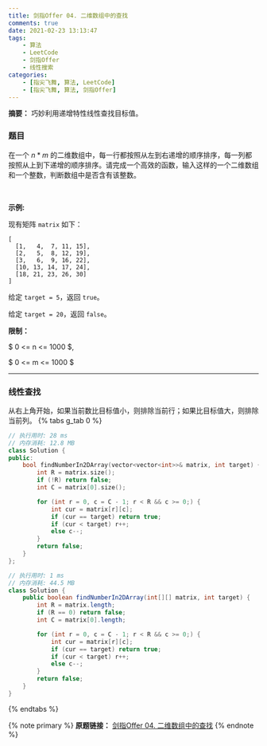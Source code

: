 ```yaml
---
title: 剑指Offer 04. 二维数组中的查找
comments: true
date: 2021-02-23 13:13:47
tags:
    - 算法
    - LeetCode
    - 剑指Offer
    - 线性搜索
categories:
    - [指尖飞舞, 算法, LeetCode]
    - [指尖飞舞, 算法, 剑指Offer]
---
```

__摘要：__
巧妙利用递增特性线性查找目标值。
<!-- more -->

### 题目
在一个 $n * m$ 的二维数组中，每一行都按照从左到右递增的顺序排序，每一列都按照从上到下递增的顺序排序。请完成一个高效的函数，输入这样的一个二维数组和一个整数，判断数组中是否含有该整数。

 

__示例:__

现有矩阵 `matrix` 如下：
```
[
  [1,   4,  7, 11, 15],
  [2,   5,  8, 12, 19],
  [3,   6,  9, 16, 22],
  [10, 13, 14, 17, 24],
  [18, 21, 23, 26, 30]
]
```
给定 `target = 5`，返回 `true`。

给定 `target = 20`，返回 `false`。


__限制：__

$ 0 <= n <= 1000 $,

$ 0 <= m <= 1000 $
___

### 线性查找
从右上角开始，如果当前数比目标值小，则排除当前行；如果比目标值大，则排除当前列。
{% tabs g_tab 0 %}
<!-- tab C++ -->
```c++
// 执行用时: 28 ms
// 内存消耗: 12.8 MB
class Solution {
public:
    bool findNumberIn2DArray(vector<vector<int>>& matrix, int target) {
        int R = matrix.size();
        if (!R) return false;
        int C = matrix[0].size();

        for (int r = 0, c = C - 1; r < R && c >= 0;) {
            int cur = matrix[r][c];
            if (cur == target) return true;
            if (cur < target) r++;
            else c--;
        }
        return false;
    }
};
```
<!-- endtab -->

<!-- tab Java -->
```java
// 执行用时: 1 ms
// 内存消耗: 44.5 MB
class Solution {
    public boolean findNumberIn2DArray(int[][] matrix, int target) {
        int R = matrix.length;
        if (R == 0) return false;
        int C = matrix[0].length;

        for (int r = 0, c = C - 1; r < R && c >= 0;) {
            int cur = matrix[r][c];
            if (cur == target) return true;
            if (cur < target) r++;
            else c--;
        }
        return false;
    }
}
```
<!-- endtab -->
{% endtabs %}

{% note primary %}
__原题链接：__ [剑指Offer 04. 二维数组中的查找](https://leetcode-cn.com/problems/er-wei-shu-zu-zhong-de-cha-zhao-lcof/)
{% endnote %}